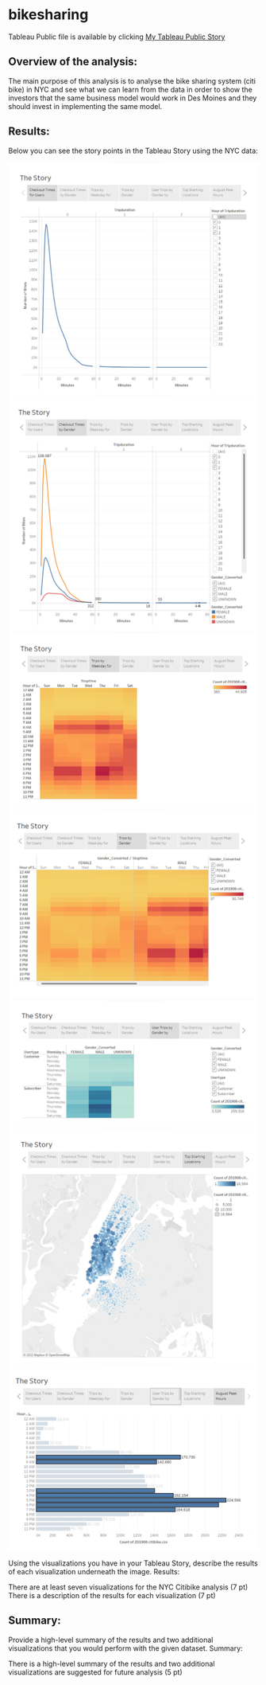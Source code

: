# bikesharing


Tableau Public file is available by clicking [My Tableau Public Story](https://public.tableau.com/app/profile/tannaz.mostaghimi/viz/Module14_Challenge_16547398741490/TheStory?publish=yes)



## Overview of the analysis: 
The main purpose of this analysis is to analyse the bike sharing system (citi bike) in NYC and see what we can learn from the data in order to show the investors that the same business model would work in Des Moines and they should invest in implementing the same model.


## Results: 
Below you can see the story points in the Tableau Story using the NYC data:

![Story Point 1](/images/StoryPoint1.png "Checkout Times for Users")
![Story Point 2](/images/StoryPoint2.png "Checkout Times by Gender")
![Story Point 3](/images/StoryPoint3.png "Trips by Weekdays per Hour ")
![Story Point 4](/images/StoryPoint4.png "Trips by Gender (Weekday per Hour)")
![Story Point 5](/images/StoryPoint5.png "User Trips by Gender by Weekday")
![Story Point 6](/images/StoryPoint6.png "Top Starting Locations")
![Story Point 7](/images/StoryPoint7.png "August Peak Hours")

Using the visualizations you have in your Tableau Story, describe the results of each visualization underneath the image.
Results:

There are at least seven visualizations for the NYC Citibike analysis (7 pt)
There is a description of the results for each visualization (7 pt)



## Summary: 
Provide a high-level summary of the results and two additional visualizations that you would perform with the given dataset.
Summary:

There is a high-level summary of the results and two additional visualizations are suggested for future analysis (5 pt)

